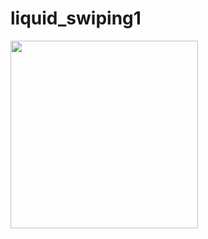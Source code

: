 # liquid_swiping1

<img src="https://github.com/ishifr/image_swiping/blob/main/img.gif" width="300">
